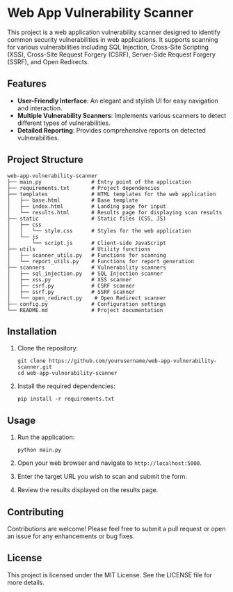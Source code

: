 # Web App Vulnerability Scanner

This project is a web application vulnerability scanner designed to identify common security vulnerabilities in web applications. It supports scanning for various vulnerabilities including SQL Injection, Cross-Site Scripting (XSS), Cross-Site Request Forgery (CSRF), Server-Side Request Forgery (SSRF), and Open Redirects.

## Features

- **User-Friendly Interface**: An elegant and stylish UI for easy navigation and interaction.
- **Multiple Vulnerability Scanners**: Implements various scanners to detect different types of vulnerabilities.
- **Detailed Reporting**: Provides comprehensive reports on detected vulnerabilities.

## Project Structure

```
web-app-vulnerability-scanner
├── main.py                # Entry point of the application
├── requirements.txt       # Project dependencies
├── templates              # HTML templates for the web application
│   ├── base.html          # Base template
│   ├── index.html         # Landing page for input
│   └── results.html       # Results page for displaying scan results
├── static                 # Static files (CSS, JS)
│   ├── css
│   │   └── style.css      # Styles for the web application
│   └── js
│       └── script.js      # Client-side JavaScript
├── utils                  # Utility functions
│   ├── scanner_utils.py   # Functions for scanning
│   └── report_utils.py    # Functions for report generation
├── scanners               # Vulnerability scanners
│   ├── sql_injection.py   # SQL Injection scanner
│   ├── xss.py             # XSS scanner
│   ├── csrf.py            # CSRF scanner
│   ├── ssrf.py            # SSRF scanner
│   └── open_redirect.py    # Open Redirect scanner
├── config.py              # Configuration settings
└── README.md              # Project documentation
```

## Installation

1. Clone the repository:
   ```
   git clone https://github.com/yourusername/web-app-vulnerability-scanner.git
   cd web-app-vulnerability-scanner
   ```

2. Install the required dependencies:
   ```
   pip install -r requirements.txt
   ```

## Usage

1. Run the application:
   ```
   python main.py
   ```

2. Open your web browser and navigate to `http://localhost:5000`.

3. Enter the target URL you wish to scan and submit the form.

4. Review the results displayed on the results page.

## Contributing

Contributions are welcome! Please feel free to submit a pull request or open an issue for any enhancements or bug fixes.

## License

This project is licensed under the MIT License. See the LICENSE file for more details.